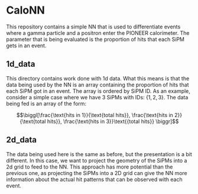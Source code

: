 # CaloNN
This repository contains a simple NN that is used to differentiate events where a gamma particle and a positron enter the PIONEER calorimeter. The parameter that is being evaluated is the proportion of hits that each SiPM gets in an event.

## 1d_data
This directory contains work done with 1d data. What this means is that the data being used by the NN is an array containing the proportion of hits that each SiPM got in an event. The array is ordered by SiPM ID. As an example, consider a simple case where we have 3 SiPMs with IDs: $\{1,2,3\}$. The data being fed is an array of the form:

$$\biggl[\frac{\text{hits in 1}}{\text{total hits}}, \frac{\text{hits in 2}}{\text{total hits}}, \frac{\text{hits in 3}}\text{{total hits}} \biggr]$$

## 2d_data
The data being used here is the same as before, but the presentation is a bit different. In this case, we want to project the geometry of the SiPMs into a 2d grid to feed to the NN. This approach has more potential than the previous one, as projecting the SiPMs into a 2D grid can give the NN more information about the actual hit patterns that can be observed with each event.